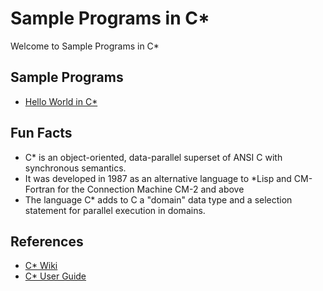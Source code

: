 # Sample Programs in C*

Welcome to Sample Programs in C*

## Sample Programs

- [Hello World in C*](https://github.com/mraza007/sample-programs/blob/master/archive/c/c*/hello-world.cs)

## Fun Facts

- C* is an object-oriented, data-parallel superset of ANSI C with synchronous semantics.
- It was developed in 1987 as an alternative language to *Lisp and CM-Fortran for the Connection Machine CM-2 and above
- The language C* adds to C a "domain" data type and a selection statement for parallel execution in domains.

## References

- [C* Wiki](https://en.wikipedia.org/wiki/C*)
- [C* User Guide](http://people.csail.mit.edu/bradley/cm5docs/CM-5CStarUsersGuide.pdf)